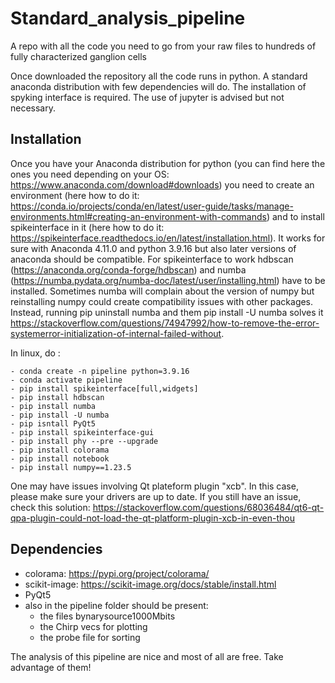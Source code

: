 # Standard_analysis_pipeline
A repo with all the code you need to go from your raw files to hundreds of fully characterized ganglion cells


Once downloaded the repository all the code runs in python. A standard anaconda distribution with few dependencies will do. The installation of spyking interface is required. The use of jupyter is advised but not necessary. 

## Installation
Once you have your Anaconda distribution for python (you can find here the ones you need depending on your OS: https://www.anaconda.com/download#downloads) you need to create an environment (here how to do it: https://conda.io/projects/conda/en/latest/user-guide/tasks/manage-environments.html#creating-an-environment-with-commands) and to install spikeinterface in it (here how to do it: https://spikeinterface.readthedocs.io/en/latest/installation.html). 
It works for sure with Anaconda 4.11.0 and python 3.9.16 but also later versions of anaconda should be compatible. For spikeinterface to work hdbscan (https://anaconda.org/conda-forge/hdbscan) and numba (https://numba.pydata.org/numba-doc/latest/user/installing.html) have to be installed. Sometimes numba will complain about the version of numpy but reinstalling numpy could create compatibility issues with other packages. Instead, running pip uninstall numba and them pip install -U numba solves it https://stackoverflow.com/questions/74947992/how-to-remove-the-error-systemerror-initialization-of-internal-failed-without. 

In linux, do :

	- conda create -n pipeline python=3.9.16
	- conda activate pipeline
	- pip install spikeinterface[full,widgets]
	- pip install hdbscan
	- pip install numba
	- pip install -U numba
	- pip isntall PyQt5
	- pip install spikeinterface-gui
	- pip install phy --pre --upgrade
	- pip install colorama
	- pip install notebook
	- pip install numpy==1.23.5

	
One may have issues involving Qt plateform plugin "xcb". In this case, please make sure your drivers are up to date. If you still have an issue, check this solution: https://stackoverflow.com/questions/68036484/qt6-qt-qpa-plugin-could-not-load-the-qt-platform-plugin-xcb-in-even-thou


## Dependencies
- colorama: https://pypi.org/project/colorama/
- scikit-image: https://scikit-image.org/docs/stable/install.html
- PyQt5
- also in the pipeline folder should be present:
  -  the files bynarysource1000Mbits
  -  the Chirp vecs for plotting
  -  the probe file for sorting

The analysis of this pipeline are nice and most of all are free. Take advantage of them!
